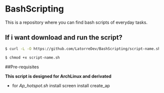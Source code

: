 # BashScripting

This is a repository where you can find bash scripts of everyday tasks.

## If i want download and run the script?

```bash
$ curl -L -O https://github.com/LatorreDev/BashScripting/script-name.sh

$ chmod +x script-name.sh

```
##Pre-requisites

**This script is designed for ArchLinux and derivated**

* for *Ap_hotspot.sh*
install screen
install create_ap


